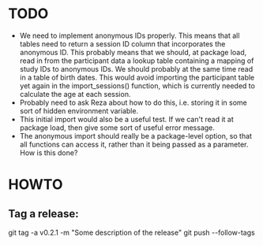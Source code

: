 # TODO

- We need to implement anonymous IDs properly. This means that all tables need to return a session ID column that incorporates the anonymous ID. This probably means that we should, at package load, read in from the participant data a lookup table containing a mapping of study IDs to anonymous IDs. We should probably at the same time read in a table of birth dates. This would avoid importing the participant table yet again in the import_sessions() function, which is currently needed to calculate the age at each session.
- Probably need to ask Reza about how to do this, i.e. storing it in some sort of hidden environment variable.
- This initial import would also be a useful test. If we can't read it at package load, then give some sort of useful error message.
- The anonymous import should really be a package-level option, so that all functions can access it, rather than it being passed as a parameter. How is this done?

# HOWTO

## Tag a release:
git tag -a v0.2.1 -m "Some description of the release"
git push --follow-tags


